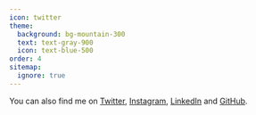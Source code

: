 ```yaml
---
icon: twitter
theme:
  background: bg-mountain-300
  text: text-gray-900
  icon: text-blue-500
order: 4
sitemap:
  ignore: true
---
```

You can also find me on [Twitter], [Instagram], [LinkedIn] and [GitHub].

[Twitter]: https://twitter.com/mhaack
[Instagram]: https://instagram.com/mhaack
[GitHub]: https://github.com/mhaack
[LinkedIn]: https://de.linkedin.com/in/markushaack

